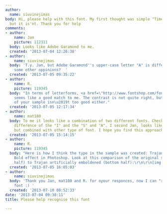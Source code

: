 ```yaml
---
author:
  name: siuvinejimas
body: Hi, please help with this font. My first thought was simple "Times new roman",
  but it is'nt. Thank you for help
comments:
- author:
    name: Jan
    picture: 112311
  body: Looks like Adobe Garamond to me.
  created: '2013-07-04 12:26:38'
- author:
    name: siuvinejimas
  body: 'T.y. Jan, but Adobe Garamond''s upper-case letter "A" is different :( maybe
    some other oppinions?  '
  created: '2013-07-05 09:35:22'
- author:
    name: R.
    picture: 119345
  body: "In terms of letterforms, <a href=\"http://www.fontshop.com/fonts/singles/linotype/trajan_pro_bold\">Trajan</a>
    seems like a good match to me. The contrast is not quite right, but the quality
    of your sample isn\u2019t too good either."
  created: '2013-07-05 12:17:34'
- author:
    name: mat180
  body: To me it looks like a combination of two different fonts. Check out the width
    difference of the "I" and the "S" and "A". I second Jan, looks like Garamond family,
    but combined with other type of font. I hope you find this approach useful!
  created: '2013-07-05 15:14:15'
- author:
    name: R.
    picture: 119345
  body: "Here is how I think the type in the sample was created: Trajan Bold + Faux
    Bold effect in Photoshop. Look at this comparison of the original sample (top
    half) to Trajan artificially emboldened (bottom half):\r\n\r\n[img:sites/default/files/old-images/ristatyba_5077.png]"
  created: '2013-07-05 16:05:03'
- author:
    name: siuvinejimas
  body: 'Thank you Jan, mat180 and R. for oyour responces, now I can "re-invent" this
    font :) '
  created: '2013-07-10 08:52:33'
date: '2013-07-04 09:38:11'
title: Please help recognise this font

---
```

